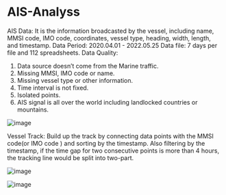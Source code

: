 # AIS-Analyss

AIS Data: It is the information broadcasted by the vessel, including name, MMSI  code, IMO code, coordinates, vessel type, heading, width, length, and timestamp.
Data Period: 2020.04.01 - 2022.05.25
Data file: 7 days per file and 112 spreadsheets.
Data Quality:
1. Data source doesn’t come from the Marine traffic.
2. Missing MMSI, IMO code or name.
3. Missing vessel type or other information.
4. Time interval is not fixed. 
5. Isolated points.
6. AIS signal is all over the world including landlocked countries or mountains.

![image](https://github.com/user-attachments/assets/ea4924dd-0976-4317-a07e-e0a49253463a)



Vessel Track: Build up the track by connecting data points with the MMSI code(or IMO code ) and sorting by the timestamp. Also filtering by the timestamp, if the time gap for two consecutive points is more than 4 hours, the tracking line would be split into two-part.

![image](https://github.com/user-attachments/assets/42f2d87e-c0f5-42b3-ae4a-5d41cff67c80)

![image](https://github.com/user-attachments/assets/3bad0505-bca1-4725-8c4f-e3cceac638a6)
